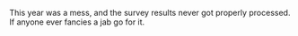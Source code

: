This year was a mess, and the survey results never got properly processed. If anyone ever fancies a jab go for it.
